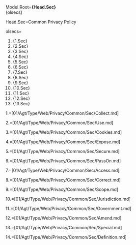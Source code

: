 Model.Root=<b>{Head.Sec}</b><br>{olsecs}

Head.Sec=Common Privacy Policy

olsecs=<ol><li>{1.Sec}<li>{2.Sec}<li>{3.Sec}<li>{4.Sec}<li>{5.Sec}<li>{6.Sec}<li>{7.Sec}<li>{8.Sec}<li>{9.Sec}<li>{10.Sec}<li>{11.Sec}<li>{12.Sec}<li>{13.Sec}</ol>

1.=[01/Agt/Type/Web/Privacy/Common/Sec/Collect.md]

2.=[01/Agt/Type/Web/Privacy/Common/Sec/Use.md]

3.=[01/Agt/Type/Web/Privacy/Common/Sec/Cookies.md]

4.=[01/Agt/Type/Web/Privacy/Common/Sec/Expose.md]

5.=[01/Agt/Type/Web/Privacy/Common/Sec/Secure.md]

6.=[01/Agt/Type/Web/Privacy/Common/Sec/PassOn.md]

7.=[01/Agt/Type/Web/Privacy/Common/Sec/Access.md]

8.=[01/Agt/Type/Web/Privacy/Common/Sec/Correct.md]

9.=[01/Agt/Type/Web/Privacy/Common/Sec/Scope.md]

10.=[01/Agt/Type/Web/Privacy/Common/Sec/Jurisdiction.md]

11.=[01/Agt/Type/Web/Privacy/Common/Sec/Government.md]

12.=[01/Agt/Type/Web/Privacy/Common/Sec/Amend.md]

13.=[01/Agt/Type/Web/Privacy/Common/Sec/Special.md]

14.=[01/Agt/Type/Web/Privacy/Common/Sec/Definition.md]

